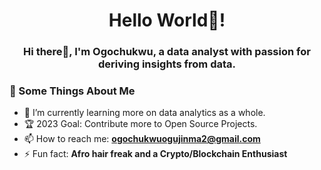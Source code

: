<h1 align="center">Hello World👋! 
 <h3 align="center">Hi there👀, I'm Ogochukwu, a data analyst with passion for deriving insights from data.</h3> 
 
<h3>🧐 Some Things About Me</h3>

  - 🌱 I’m currently learning more on data analytics as a whole. 
  - 🏆 2023 Goal: Contribute more to Open Source Projects.
  - 📫 How to reach me: **ogochukwuogujinma2@gmail.com**
  - ⚡ Fun fact: **Afro hair freak and a Crypto/Blockchain Enthusiast** 
